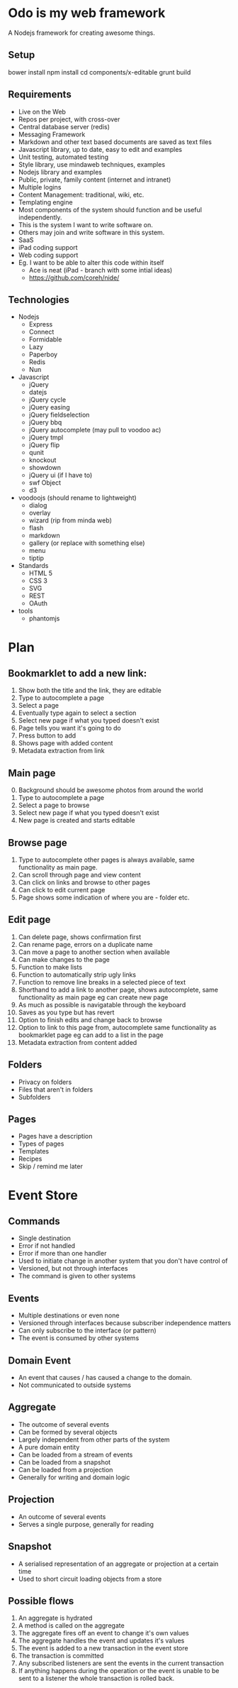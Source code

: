 # Odo is my web framework

A Nodejs framework for creating awesome things.

## Setup

  bower install
  npm install
  cd components/x-editable
  grunt build

## Requirements

* Live on the Web
* Repos per project, with cross-over
* Central database server (redis)
* Messaging Framework
* Markdown and other text based documents are saved as text files
* Javascript library, up to date, easy to edit and examples
* Unit testing, automated testing
* Style library, use mindaweb techniques, examples
* Nodejs library and examples
* Public, private, family content (internet and intranet)
* Multiple logins
* Content Management: traditional, wiki, etc.
* Templating engine
* Most components of the system should function and be useful independently.
* This is the system I want to write software on.
* Others may join and write software in this system.
* SaaS
* iPad coding support
* Web coding support
* Eg. I want to be able to alter this code within itself
    * Ace is neat (iPad - branch with some intial ideas)
    * https://github.com/coreh/nide/



## Technologies

* Nodejs
    * Express
    * Connect
    * Formidable
    * Lazy
    * Paperboy
    * Redis
    * Nun
* Javascript
    * jQuery
    * datejs
    * jQuery cycle
    * jQuery easing
    * jQuery fieldselection
    * jQuery bbq
    * jQuery autocomplete (may pull to voodoo ac)
    * jQuery tmpl
    * jQuery flip
    * qunit
    * knockout
    * showdown
    * jQuery ui (if I have to)
    * swf Object
    * d3
* voodoojs (should rename to lightweight)
    * dialog
    * overlay
    * wizard (rip from minda web)
    * flash
    * markdown
    * gallery (or replace with something else)
    * menu
    * tiptip
* Standards
    * HTML 5
    * CSS 3
    * SVG
    * REST
    * OAuth
* tools
    * phantomjs


# Plan

## Bookmarklet to add a new link:

1. Show both the title and the link, they are editable
2. Type to autocomplete a page
3. Select a page
4. Eventually type again to select a section
5. Select new page if what you typed doesn't exist
6. Page tells you want it's going to do
7. Press button to add
8. Shows page with added content
9. Metadata extraction from link


## Main page

0. Background should be awesome photos from around the world
1. Type to autocomplete a page
2. Select a page to browse
3. Select new page if what you typed doesn't exist
4. New page is created and starts editable


## Browse page

1. Type to autocomplete other pages is always available, same functionality as main page.
2. Can scroll through page and view content
3. Can click on links and browse to other pages
4. Can click to edit current page
5. Page shows some indication of where you are - folder etc.


## Edit page

1. Can delete page, shows confirmation first
2. Can rename page, errors on a duplicate name
3. Can move a page to another section when available
4. Can make changes to the page
5. Function to make lists
6. Function to automatically strip ugly links
7. Function to remove line breaks in a selected piece of text
8. Shorthand to add a link to another page, shows autocomplete, same functionality as main page eg can create new page
9. As much as possible is navigatable through the keyboard
10. Saves as you type but has revert
11. Option to finish edits and change back to browse
12. Option to link to this page from, autocomplete same functionality as bookmarklet page eg can add to a list in the page
13. Metadata extraction from content added


## Folders

* Privacy on folders
* Files that aren't in folders
* Subfolders


## Pages

* Pages have a description
* Types of pages
* Templates
* Recipes
* Skip / remind me later



# Event Store

## Commands

- Single destination
- Error if not handled
- Error if more than one handler
- Used to initiate change in another system that you don't have control of
- Versioned, but not through interfaces
- The command is given to other systems


## Events

- Multiple destinations or even none
- Versioned through interfaces because subscriber independence matters
- Can only subscribe to the interface (or pattern)
- The event is consumed by other systems


## Domain Event

- An event that causes / has caused a change to the domain.
- Not communicated to outside systems


## Aggregate

- The outcome of several events
- Can be formed by several objects
- Largely independent from other parts of the system
- A pure domain entity
- Can be loaded from a stream of events
- Can be loaded from a snapshot
- Can be loaded from a projection
- Generally for writing and domain logic


## Projection

- An outcome of several events
- Serves a single purpose, generally for reading


## Snapshot

- A serialised representation of an aggregate or projection at a certain time
- Used to short circuit loading objects from a store


## Possible flows

1. An aggregate is hydrated
2. A method is called on the aggregate
3. The aggregate fires off an event to change it's own values
4. The aggregate handles the event and updates it's values
5. The event is added to a new transaction in the event store
6. The transaction is committed
7. Any subscribed listeners are sent the events in the current transaction
8. If anything happens during the operation or the event is unable to be sent to a listener the whole transaction is rolled back.